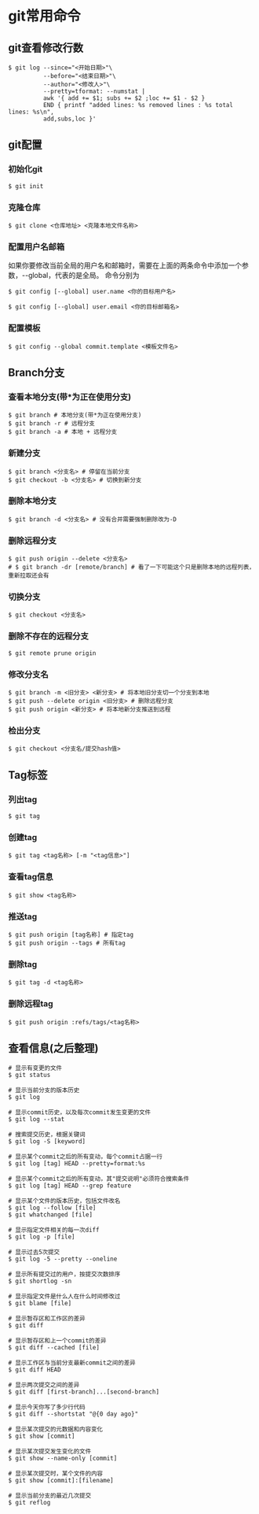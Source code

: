 # git常用命令
## git查看修改行数
```shell
$ git log --since="<开始日期>"\
          --before="<结束日期>"\
          --author="<修改人>"\
          --pretty=tformat: --numstat |
          awk '{ add += $1; subs += $2 ;loc += $1 - $2 }
          END { printf "added lines: %s removed lines : %s total lines: %s\n",
          add,subs,loc }'
```
## git配置
### 初始化git
```shell
$ git init
```
### 克隆仓库
```shell
$ git clone <仓库地址> <克隆本地文件名称>
```
### 配置用户名邮箱
如果你要修改当前全局的用户名和邮箱时，需要在上面的两条命令中添加一个参数，--global，代表的是全局。
命令分别为
```shell
$ git config [--global] user.name <你的目标用户名>
```
```shell
$ git config [--global] user.email <你的目标邮箱名>
```
### 配置模板
```shell
$ git config --global commit.template <模板文件名>
```
## Branch分支
### 查看本地分支(带*为正在使用分支)
```shell
$ git branch # 本地分支(带*为正在使用分支)
$ git branch -r # 远程分支
$ git branch -a # 本地 + 远程分支
```
### 新建分支
```shell
$ git branch <分支名> # 停留在当前分支
$ git checkout -b <分支名> # 切换到新分支
```
### 删除本地分支
```shell
$ git branch -d <分支名> # 没有合并需要强制删除改为-D
```
### 删除远程分支
```shell
$ git push origin --delete <分支名>
# $ git branch -dr [remote/branch] # 看了一下可能这个只是删除本地的远程列表，重新拉取还会有
```
### 切换分支
```shell
$ git checkout <分支名>
```
### 删除不存在的远程分支
```shell
$ git remote prune origin
```
### 修改分支名
```shell
$ git branch -m <旧分支> <新分支> # 将本地旧分支切一个分支到本地
$ git push --delete origin <旧分支> # 删除远程分支
$ git push origin <新分支> # 将本地新分支推送到远程
```
### 检出分支
```shell
$ git checkout <分支名/提交hash值>
```
## Tag标签
### 列出tag
```shell
$ git tag
```
### 创建tag
```shell
$ git tag <tag名称> [-m "<tag信息>"]
```
### 查看tag信息
```shell
$ git show <tag名称>
```
### 推送tag
```shell
$ git push origin [tag名称] # 指定tag
$ git push origin --tags # 所有tag
```
### 删除tag
```shell
$ git tag -d <tag名称>
```
### 删除远程tag
```
$ git push origin :refs/tags/<tag名称>
```
## 查看信息(之后整理)
```shell
# 显示有变更的文件
$ git status

# 显示当前分支的版本历史
$ git log

# 显示commit历史，以及每次commit发生变更的文件
$ git log --stat

# 搜索提交历史，根据关键词
$ git log -S [keyword]

# 显示某个commit之后的所有变动，每个commit占据一行
$ git log [tag] HEAD --pretty=format:%s

# 显示某个commit之后的所有变动，其"提交说明"必须符合搜索条件
$ git log [tag] HEAD --grep feature

# 显示某个文件的版本历史，包括文件改名
$ git log --follow [file]
$ git whatchanged [file]

# 显示指定文件相关的每一次diff
$ git log -p [file]

# 显示过去5次提交
$ git log -5 --pretty --oneline

# 显示所有提交过的用户，按提交次数排序
$ git shortlog -sn

# 显示指定文件是什么人在什么时间修改过
$ git blame [file]

# 显示暂存区和工作区的差异
$ git diff

# 显示暂存区和上一个commit的差异
$ git diff --cached [file]

# 显示工作区与当前分支最新commit之间的差异
$ git diff HEAD

# 显示两次提交之间的差异
$ git diff [first-branch]...[second-branch]

# 显示今天你写了多少行代码
$ git diff --shortstat "@{0 day ago}"

# 显示某次提交的元数据和内容变化
$ git show [commit]

# 显示某次提交发生变化的文件
$ git show --name-only [commit]

# 显示某次提交时，某个文件的内容
$ git show [commit]:[filename]

# 显示当前分支的最近几次提交
$ git reflog
```
